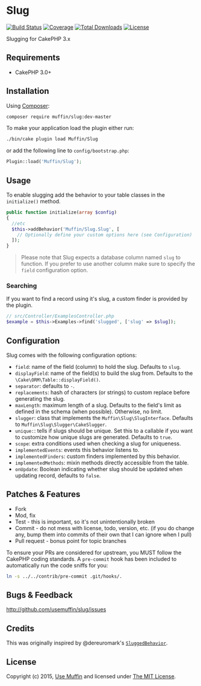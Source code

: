 # Slug

[![Build Status](https://img.shields.io/travis/UseMuffin/Slug/master.svg?style=flat-square)](https://travis-ci.org/UseMuffin/Slug)
[![Coverage](https://img.shields.io/coveralls/UseMuffin/Slug/master.svg?style=flat-square)](https://coveralls.io/r/UseMuffin/Slug)
[![Total Downloads](https://img.shields.io/packagist/dt/muffin/slug.svg?style=flat-square)](https://packagist.org/packages/muffin/slug)
[![License](https://img.shields.io/badge/license-MIT-blue.svg?style=flat-square)](LICENSE)

Slugging for CakePHP 3.x

## Requirements

- CakePHP 3.0+

## Installation

Using [Composer][composer]:

```bash
composer require muffin/slug:dev-master
```

To make your application load the plugin either run:

```bash
./bin/cake plugin load Muffin/Slug
```

or add the following line to `config/bootstrap.php`:

```php
Plugin::load('Muffin/Slug');
```

## Usage
To enable slugging add the behavior to your table classes in the
`initialize()` method.

```php
public function initialize(array $config)
{
  //etc
  $this->addBehavior('Muffin/Slug.Slug', [
    // Optionally define your custom options here (see Configuration)
  ]);
}
```

> Please note that Slug expects a database column named `slug` to function.
> If you prefer to use another column make sure to specify the `field`
> configuration option.

### Searching
If you want to find a record using it's slug, a custom finder is provided by the plugin.

```php
// src/Controller/ExamplesController.php
$example = $this->Examples->find('slugged', ['slug' => $slug]);
```

## Configuration

Slug comes with the following configuration options:

- `field`: name of the field (column) to hold the slug. Defaults to `slug`.
- `displayField`: name of the field(s) to build the slug from. Defaults to
     the `\Cake\ORM\Table::displayField()`.
- `separator`: defaults to `-`.
- `replacements`: hash of characters (or strings) to custom replace before
 generating the slug.
- `maxLength`: maximum length of a slug. Defaults to the field's limit as
 defined in the schema (when possible). Otherwise, no limit.
- `slugger`: class that implements the `Muffin\Slug\SlugInterface`. Defaults
 to `Muffin\Slug\Slugger\CakeSlugger`.
- `unique:`: tells if slugs should be unique. Set this to a callable if you
 want to customize how unique slugs are generated. Defaults to `true`.
- `scope`: extra conditions used when checking a slug for uniqueness.
- `implementedEvents`: events this behavior listens to.
- `implementedFinders`: custom finders implemented by this behavior.
- `implementedMethods`: mixin methods directly accessible from the table.
- `onUpdate`: Boolean indicating whether slug should be updated when updating 
  record, defaults to `false`.

## Patches & Features

* Fork
* Mod, fix
* Test - this is important, so it's not unintentionally broken
* Commit - do not mess with license, todo, version, etc. (if you do change any, bump them into commits of
their own that I can ignore when I pull)
* Pull request - bonus point for topic branches

To ensure your PRs are considered for upstream, you MUST follow the CakePHP coding standards. A `pre-commit`
hook has been included to automatically run the code sniffs for you:

```bash
ln -s ../../contrib/pre-commit .git/hooks/.
```

## Bugs & Feedback

http://github.com/usemuffin/slug/issues

## Credits

This was originally inspired by @dereuromark's [`SluggedBehavior`](https://github.com/dereuromark/cakephp-tools/blob/cake3/src/Model/Behavior/SluggedBehavior.php).

## License

Copyright (c) 2015, [Use Muffin][muffin] and licensed under [The MIT License][mit].

[cakephp]:http://cakephp.org
[composer]:http://getcomposer.org
[mit]:http://www.opensource.org/licenses/mit-license.php
[muffin]:http://usemuffin.com
